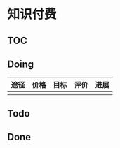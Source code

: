 # 知识付费
[TOC]()
---

## Doing
|途径|价格|目标|评价|进展|
|:----|:----|:----|:----|:----|
| | | | |
## Todo

## Done

